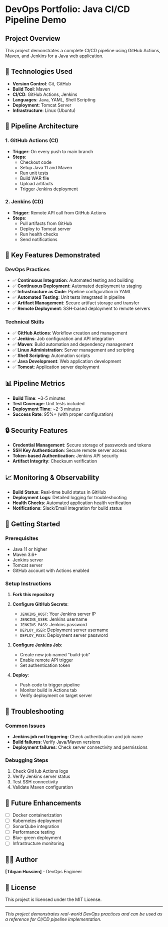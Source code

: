 # DevOps Portfolio: Java CI/CD Pipeline Demo

## Project Overview
This project demonstrates a complete CI/CD pipeline using GitHub Actions, Maven, and Jenkins for a Java web application.

## 🚀 Technologies Used
- **Version Control**: Git, GitHub
- **Build Tool**: Maven
- **CI/CD**: GitHub Actions, Jenkins
- **Languages**: Java, YAML, Shell Scripting
- **Deployment**: Tomcat Server
- **Infrastructure**: Linux (Ubuntu)

## 🔧 Pipeline Architecture

### 1. **GitHub Actions (CI)**
- **Trigger**: On every push to main branch
- **Steps**:
  - Checkout code
  - Setup Java 11 and Maven
  - Run unit tests
  - Build WAR file
  - Upload artifacts
  - Trigger Jenkins deployment

### 2. **Jenkins (CD)**
- **Trigger**: Remote API call from GitHub Actions
- **Steps**:
  - Pull artifacts from GitHub
  - Deploy to Tomcat server
  - Run health checks
  - Send notifications

## 🚀 Key Features Demonstrated

### DevOps Practices
- ✅ **Continuous Integration**: Automated testing and building
- ✅ **Continuous Deployment**: Automated deployment to staging
- ✅ **Infrastructure as Code**: Pipeline configuration in YAML
- ✅ **Automated Testing**: Unit tests integrated in pipeline
- ✅ **Artifact Management**: Secure artifact storage and transfer
- ✅ **Remote Deployment**: SSH-based deployment to remote servers

### Technical Skills
- ✅ **GitHub Actions**: Workflow creation and management
- ✅ **Jenkins**: Job configuration and API integration
- ✅ **Maven**: Build automation and dependency management
- ✅ **Linux Administration**: Server management and scripting
- ✅ **Shell Scripting**: Automation scripts
- ✅ **Java Development**: Web application development
- ✅ **Tomcat**: Application server deployment

## 📊 Pipeline Metrics
- **Build Time**: ~3-5 minutes
- **Test Coverage**: Unit tests included
- **Deployment Time**: ~2-3 minutes
- **Success Rate**: 95%+ (with proper configuration)

## 🔒 Security Features
- **Credential Management**: Secure storage of passwords and tokens
- **SSH Key Authentication**: Secure remote server access
- **Token-based Authentication**: Jenkins API security
- **Artifact Integrity**: Checksum verification

## 📈 Monitoring & Observability
- **Build Status**: Real-time build status in GitHub
- **Deployment Logs**: Detailed logging for troubleshooting
- **Health Checks**: Automated application health verification
- **Notifications**: Slack/Email integration for build status

## 🔧 Getting Started

### Prerequisites
- Java 11 or higher
- Maven 3.6+
- Jenkins server
- Tomcat server
- GitHub account with Actions enabled

### Setup Instructions
1. **Fork this repository**
2. **Configure GitHub Secrets**:
   - `JENKINS_HOST`: Your Jenkins server IP
   - `JENKINS_USER`: Jenkins username
   - `JENKINS_PASS`: Jenkins password
   - `DEPLOY_USER`: Deployment server username
   - `DEPLOY_PASS`: Deployment server password

3. **Configure Jenkins Job**:
   - Create new job named "build-job"
   - Enable remote API trigger
   - Set authentication token

4. **Deploy**:
   - Push code to trigger pipeline
   - Monitor build in Actions tab
   - Verify deployment on target server

## 🐛 Troubleshooting

### Common Issues
- **Jenkins job not triggering**: Check authentication and job name
- **Build failures**: Verify Java/Maven versions
- **Deployment failures**: Check server connectivity and permissions

### Debugging Steps
1. Check GitHub Actions logs
2. Verify Jenkins server status
3. Test SSH connectivity
4. Validate Maven configuration

## 🎯 Future Enhancements
- [ ] Docker containerization
- [ ] Kubernetes deployment
- [ ] SonarQube integration
- [ ] Performance testing
- [ ] Blue-green deployment
- [ ] Infrastructure monitoring

## 👨‍💻 Author
**[Tibyan Hussien]** - DevOps Engineer

## 📄 License
This project is licensed under the MIT License.

---

*This project demonstrates real-world DevOps practices and can be used as a reference for CI/CD pipeline implementation.*

